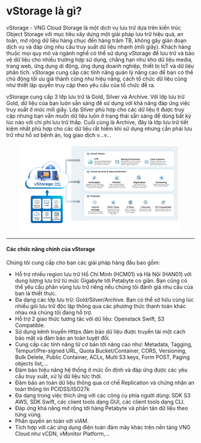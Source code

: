 # vStorage là gì?

vStorage - VNG Cloud Storage là một dịch vụ lưu trữ dựa trên kiến trúc Object Storage với mục tiêu xây dựng một giải pháp lưu trữ hiệu quả, an toàn, mở rộng dữ liệu hàng chục đến hàng trăm TB, không gây gián đoạn dịch vụ và đáp ứng nhu cầu truy suất dữ liệu nhanh (mili giây). Khách hàng thuộc mọi quy mô và ngành nghề có thể sử dụng vStorage để lưu trữ và bảo vệ dữ liệu cho nhiều trường hợp sử dụng, chẳng hạn như kho dữ liệu media, trang web, ứng dụng di động, ứng dụng doanh nghiệp, thiết bị IoT và dữ liệu phân tích. vStorage cung cấp các tính năng quản lý nâng cao để bạn có thể chủ động tối ưu giá thành cũng như hiệu năng, cách tổ chức dữ liệu cũng như thiết lập quyền truy cập theo yêu cầu của tổ chức đề ra.

vStorage cung cấp 3 lớp lưu trữ là Gold, Silver và Archive. Với lớp lưu trữ Gold, dữ liệu của bạn luôn sẵn sàng để sử dụng với khả năng đáp ứng việc truy xuất ở mức mili giây. Lớp Silver phù hợp cho các dữ liệu ít được truy cập nhưng bạn vẫn muốn dữ liệu luôn ở trạng thái sẵn sàng để dùng bất kỳ lúc nào với chi phí lưu trữ thấp. Cuối cùng là Archive, đây là lớp lưu trữ tiết kiệm nhất phù hợp cho các dữ liệu rất hiếm khi sử dụng nhưng cần phải lưu trữ như hồ sơ bệnh án, log giao dịch v...v...

<figure><img src="../../../.gitbook/assets/image (4) (1) (1) (1) (1) (1) (1) (1) (1) (1) (1) (1) (1) (1).png" alt=""><figcaption></figcaption></figure>

***

#### Các chức năng chính của vStorage <a href="#vstoragelagi-cacchucnangchinhcuavstorage" id="vstoragelagi-cacchucnangchinhcuavstorage"></a>

Chúng tôi cung cấp cho bạn các giải pháp hàng đầu bao gồm:

* Hỗ trợ nhiều region lưu trữ Hồ Chí Minh (HCM01) và Hà Nội (HAN01) với dung lượng lưu trữ từ mức Gigabyte tới Petabyte co giãn. Bạn cũng có thể yêu cầu phân vùng lưu trữ riêng nếu chúng tôi đánh giá nhu cầu của bạn là thiết thực.
* Đa dạng các lớp lưu trữ: Gold/Silver/Archive. Bạn có thể sở hữu cùng lúc nhiều gói lưu trữ độc lập thông qua các phương thức thanh toán khác nhau mà chúng tôi đang hỗ trợ.
* Hỗ trợ 2 giao thức tương tác với dữ liệu: Openstack Swift, S3 Compatible.
* Sử dụng kênh truyền Https đảm bảo dữ liệu được truyền tải một cách bảo mật và đảm bảo an toàn tuyệt đối.
* Cung cấp các tính năng từ cơ bản tới nâng cao như: Metadata, Tagging​, Tempurl/Pre-signed URL, Quota Bucket/Container, CORS, Versioning​, Bulk Delete​, Public Container​, ACLs, Multi S3 keys​, Form POST, Paging objects list,...
* Đảm bảo hiệu năng hệ thống ở mức ổn định và đáp ứng được các yêu cầu truy xuất, xử lý dữ liệu tức thời.
* Đảm bảo an toàn dữ liệu thông qua cơ chế Replication và chứng nhận an toàn thông tin PCIDSS/ISO27k&#x20;
* Đa dạng trong việc thích ứng với các công cụ phía người dùng: SDK S3 AWS, SDK Swift, các client tools dạng GUI, các client tools dạng CLI.
* Đáp ứng khả năng mở rộng tới hàng Petabyte và phân tán dữ liệu theo từng vùng.
* Phần quyền an toàn với vIAM.
* Tích hợp với các ứng dụng điện toán đám mây khác trên nền tảng VNG Cloud như vCDN, vMonitor Platform,...

